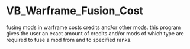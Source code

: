 # VB_Warframe_Fusion_Cost

fusing mods in warframe costs credits and/or other mods. this program gives the user an exact amount of credits and/or mods of which type are required to fuse a mod from and to specified ranks.
